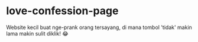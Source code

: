 # love-confession-page
Website kecil buat nge-prank orang tersayang, di mana tombol 'tidak' makin lama makin sulit diklik! 😂
